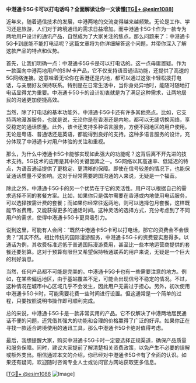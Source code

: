 **中港通卡5G卡可以打电话吗？全面解读让你一文读懂[[TG💪+ @esim1088](https://t.me/s/esim1088)]**

近年来，随着通信技术的发展，中港两地的交流变得越来越频繁。无论是工作、学习还是旅游，人们对于跨境通讯的需求日益增加。而中港通卡5G卡作为一款专为两地用户设计的通讯产品，自然成为了大家关注的焦点。那么问题来了：中港通卡5G卡到底能不能打电话呢？这篇文章将为你详细解答这个问题，并带你深入了解这款产品的特点和优势。

首先，让我们明确一点：中港通卡5G卡是可以打电话的。这一点毋庸置疑。作为一款面向中港两地用户的SIM卡产品，它不仅支持语音通话功能，还提供了高速的5G网络连接。这意味着无论你在香港还是内地，都可以通过这张卡轻松拨打电话，与亲朋好友保持联系。特别是在日常生活中，当你身处异地时，能随时随地打电话显得尤为重要。中港通卡5G卡的设计初衷就是为了满足这种需求，让两地居民的沟通更加便捷高效。

当然，除了打电话的基本功能外，中港通卡5G卡还有许多其他亮点。比如，它支持两地漫游服务，也就是说，无论你是在香港还是内地，都可以无缝切换网络，享受稳定的通话质量。此外，该卡还支持多种语言服务，方便不同地区的用户使用。无论是粤语、普通话还是英语，都能得到良好的支持。这种多语言服务的设计，充分体现了中港通卡对用户体验的关注和重视。

那么，为什么中港通卡5G卡能够实现如此强大的功能呢？这背后离不开先进的技术支持。5G技术的应用是其中的关键因素之一。5G网络以其高速率、低延迟的特点，为语音通话提供了更稳定、更清晰的保障。即使在信号较差的情况下，也能保证通话质量不受影响。这对于经常需要跨国沟通的人来说，无疑是一个福音。

除此之外，中港通卡5G卡的另一个优势在于它的灵活性。用户可以根据自己的需求选择不同的套餐方案。比如，如果你只是偶尔需要在香港或内地使用电话服务，可以选择按需计费的套餐；而如果你经常往返两地，则可以选择包月套餐，这样既能节省费用，又能获得更多的通话时间。这种灵活的选择方式，充分考虑到了不同用户的需求，使得中港通卡5G卡更具吸引力。

说到这里，可能有人会问：“既然中港通卡5G卡可以打电话，那它的资费会不会很贵？”其实不然。相比传统的国际漫游服务，中港通卡5G卡的资费要实惠得多。以通话为例，其收费标准远低于普通国际漫游费用，甚至比一些本地运营商提供的套餐还要划算。这对于预算有限但又希望保持畅通联系的用户来说，无疑是一个巨大的利好消息。

当然，任何产品都不可能是完美的。中港通卡5G卡也有一些需要注意的地方。例如，在某些偏远地区，由于基站覆盖不足，可能会出现信号不稳定的情况。不过，这种情况在城市中心区域几乎不会发生，因此用户无需过于担心。另外，初次使用中港通卡5G卡时，可能需要花费一些时间进行设置。但这通常是一个简单的过程，只要按照说明书操作即可顺利完成。

总的来说，中港通卡5G卡是一款非常实用的产品。它不仅解决了中港两地居民通话不便的问题，还凭借其强大的功能和合理的价格赢得了广泛的好评。如果你正在寻找一款适合跨境使用的通讯工具，那么中港通卡5G卡绝对值得考虑。

最后，我想提醒大家，购买中港通卡5G卡时一定要选择正规渠道，确保产品质量和服务保障。同时，建议大家提前了解清楚相关资费政策，以免产生不必要的误解或额外支出。相信通过本文的介绍，你已经对中港通卡5G卡有了全面的认识。如果还有疑问，欢迎随时咨询专业人士或访问官方网站获取更多信息。

[[TG💪+ @esim1088](https://t.me/s/esim1088) ![Image](https://i.postimg.cc/4NQfJmqS/Snipaste-2025-05-13-00-14-12.png)]